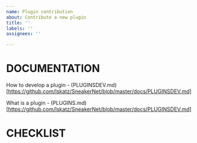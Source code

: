 ```yaml
---
name: Plugin contribution
about: Contribute a new plugin
title: ''
labels: ''
assignees: ''

---
```


DOCUMENTATION
============

How to develop a plugin - (PLUGINSDEV.md)[https://github.com/lskatz/SneakerNet/blob/master/docs/PLUGINSDEV.md]

What is a plugin - (PLUGINS.md)[https://github.com/lskatz/SneakerNet/blob/master/docs/PLUGINSDEV.md]

CHECKLIST
=======
